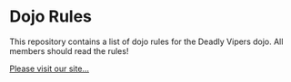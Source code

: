 Dojo Rules
==========

This repository contains a list of dojo rules for the Deadly Vipers dojo. All members should read the rules!

[Please visit our site...](https://github.com/deadlyvipers)

